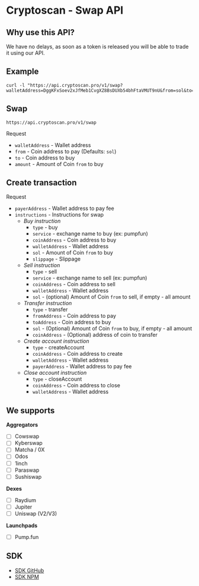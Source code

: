 # Cryptoscan - Swap API

## Why use this API?

We have no delays, as soon as a token is released you will be able to trade it using our API.

## Example

```
curl -l "https://api.cryptoscan.pro/v1/swap?walletAddress=DggKFxSoev2xJfMeb1CvgXZ8BsDUXb54bhFtaVMUT9nU&from=sol&to=HJAoYbnsf16Z8ftk3SsuShKLQQgzmxAPu41RTpjjpump&amount=0.05"
```

## Swap

```
https://api.cryptoscan.pro/v1/swap
```

Request

- `walletAddress` - Wallet address
- `from` - Coin address to pay (Defaults: `sol`)
- `to` - Coin address to buy
- `amount` - Amount of Coin `from` to buy

## Create transaction

Request

- `payerAddress` - Wallet address to pay fee
- `instructions` - Instructions for swap
    - *Buy instruction*
      - `type` - buy
      - `service` - exchange name to buy (ex: pumpfun)
      - `coinAddress` - Coin address to buy
      - `walletAddress` - Wallet address
      - `sol` - Amount of Coin `from` to buy
      - `slippage` - Slippage
    - *Sell instruction*
      - `type` - sell
      - `service` - exchange name to sell (ex: pumpfun)
      - `coinAddress` - Coin address to sell
      - `walletAddress` - Wallet address
      - `sol` - (optional) Amount of Coin `from` to sell, if empty - all amount
    - *Transfer instruction*
      - `type` - transfer
      - `fromAddress` - Coin address to pay
      - `toAddress` - Coin address to buy
      - `sol` - (Optional) Amount of Coin `from` to buy, if empty - all amount
      - `coinAddress` - (Optional) address of coin to transfer
    - *Create account instruction*
      - `type` - createAccount
      - `coinAddress` - Coin address to create
      - `walletAddress` - Wallet address
      - `payerAddress` - Wallet address to pay fee
    - *Close account instruction*
      - `type` - closeAccount
      - `coinAddress` - Coin address to close
      - `walletAddress` - Wallet address

## We supports

**Aggregators**

- [ ] Cowswap
- [ ] Kyberswap
- [ ] Matcha / 0X
- [ ] Odos
- [ ] 1inch
- [ ] Paraswap
- [ ] Sushiswap

**Dexes**

- [ ] Raydium
- [ ] Jupiter
- [ ] Uniswap (V2/V3)

**Launchpads**

- [ ] Pump.fun

## SDK

- [SDK GitHub](https://github.com/cryptoscan-pro/scanner-sdk)
- [SDK NPM](https://npmjs.com/@cryptoscan/scanner-sdk)
